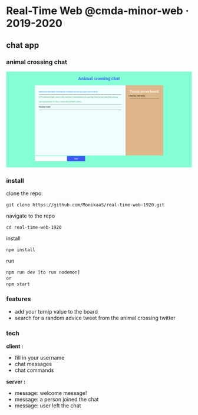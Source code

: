 # Real-Time Web @cmda-minor-web · 2019-2020

## chat app

### animal crossing chat
![met afbeelding](docs/img/chatapp.png)

### install

clone the repo:
```
git clone https://github.com/MonikaaS/real-time-web-1920.git
```

navigate to the repo
```
cd real-time-web-1920
```

install
```
npm install
```

run
```
npm run dev [to run nodemon]
or
npm start
```

### features

- add your turnip value to the board
- search for a random advice tweet from the animal crossing twitter

### tech

**client :**
- fill in your username
- chat messages
- chat commands

**server :**
- message: welcome message!
- message: a person joined the chat
- message: user left the chat
